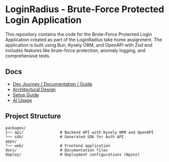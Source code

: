 # LoginRadius - Brute-Force Protected Login Application

This repository contains the code for the Brute-Force Protected Login Application created as part of the LoginRadius take home assignment. The application is built using Bun, Kysely ORM, and OpenAPI with Zod and includes features like brute-force protection, anomaly logging, and comprehensive tests.

## Docs

- [Dev Journey / Documentation / Guide](docs/DEV%20JOURNEY.md)
- [Architectural Design](docs/ARCHITECTURAL%20DESIGN.md)
- [Setup Guide](docs/SETUP.md)
- [AI Usage](docs/AI%20USAGE.md)

## Project Structure

```
packages/
├── api/                # Backend API with Kysely ORM and OpenAPI
└── sdk/                # Generated SDK for Auth API
apps/
└── web/                # Frontend application
docs/                   # Documentation files
deploy/                 # Deployment configurations (Nginx)
```